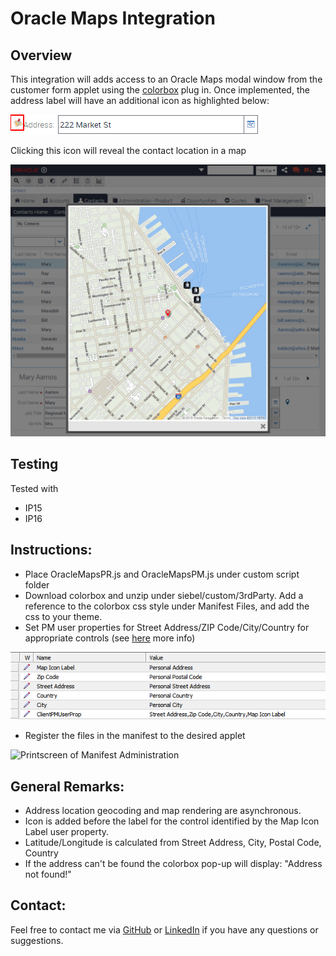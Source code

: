 # Oracle Maps Integration

## Overview

This integration will adds access to an Oracle Maps modal window from the customer form applet using the [colorbox](http://www.jacklmoore.com/colorbox/) plug in. Once implemented, the address label will have an additional icon as highlighted below:

![Printscreen of 1st Outcome](outcome1.png)

Clicking this icon will reveal the contact location in a map

![Printscreen of 2nd Outcome](outcome2.png)

## Testing

Tested with
- IP15
- IP16

## Instructions:

- Place OracleMapsPR.js and OracleMapsPM.js under custom script folder
- Download colorbox and unzip under siebel/custom/3rdParty. Add a reference to the colorbox css style under Manifest Files, and add the css to your theme.
- Set PM user properties for Street Address/ZIP Code/City/Country for appropriate controls (see [here](https://docs.oracle.com/cd/E14004_01/books/config_open_ui/customizing10.html) more info)

![Printscreen of PM User Properties](user-properties.jpg)

- Register the files in the manifest to the desired applet

![Printscreen of Manifest Administration](https://raw.githubusercontent.com/carlosmlribeiro/ConfiguringSiebel/master/ExampleCode/Open%20UI/Maps%20Integration/OracleMaps/manifest.jpg)
 
## General Remarks:

- Address location geocoding and map rendering are asynchronous.
- Icon is added before the label for the control identified by the Map Icon Label user property.
- Latitude/Longitude is calculated from Street Address, City, Postal Code, Country
- If the address can't be found the colorbox pop-up will display: "Address not found!"
 
## Contact:

Feel free to contact me via [GitHub](https://github.com/carlosmlribeiro) or [LinkedIn](http://www.linkedin.com/in/carlosmlribeiro) if you have any questions or suggestions.
